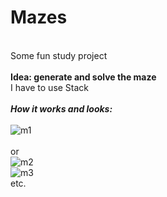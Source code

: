 # Mazes
<br>Some fun study project
<br>
<br><b>Idea: generate and solve the maze</b>
<br>I have to use Stack
<br>
<br><b><i>How it works and looks:</i></b>
<br>
<br>![m1](https://user-images.githubusercontent.com/26405989/31588082-8088c41a-b1f5-11e7-981f-ec9d51c861ef.PNG)
<br><br>or
<br>![m2](https://user-images.githubusercontent.com/26405989/31588079-803f4222-b1f5-11e7-9e70-79202dcfcf76.PNG)
<br>![m3](https://user-images.githubusercontent.com/26405989/31588080-80644b9e-b1f5-11e7-8801-8082a1c3e90c.PNG)
<br>etc.
